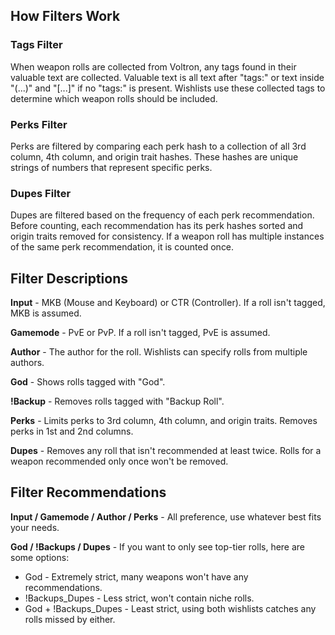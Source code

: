 ## How Filters Work

### Tags Filter

When weapon rolls are collected from Voltron, any tags found in their valuable text are collected. Valuable text is all text after "tags:" or text inside "(...)" and "[...]" if no "tags:" is present. Wishlists use these collected tags to determine which weapon rolls should be included.

### Perks Filter

Perks are filtered by comparing each perk hash to a collection of all 3rd column, 4th column, and origin trait hashes. These hashes are unique strings of numbers that represent specific perks.

### Dupes Filter

Dupes are filtered based on the frequency of each perk recommendation. Before counting, each recommendation has its perk hashes sorted and origin traits removed for consistency. If a weapon roll has multiple instances of the same perk recommendation, it is counted once.

## Filter Descriptions

**Input** - MKB (Mouse and Keyboard) or CTR (Controller). If a roll isn't tagged, MKB is assumed.

**Gamemode** - PvE or PvP. If a roll isn't tagged, PvE is assumed.

**Author** - The author for the roll. Wishlists can specify rolls from multiple authors.

**God** - Shows rolls tagged with "God".

**!Backup** - Removes rolls tagged with "Backup Roll".

**Perks** - Limits perks to 3rd column, 4th column, and origin traits. Removes perks in 1st and 2nd columns.

**Dupes** - Removes any roll that isn't recommended at least twice. Rolls for a weapon recommended only once won't be removed.

## Filter Recommendations

**Input / Gamemode / Author / Perks** - All preference, use whatever best fits your needs.

**God / !Backups / Dupes** - If you want to only see top-tier rolls, here are some options:
* God - Extremely strict, many weapons won't have any recommendations. 
* !Backups_Dupes - Less strict, won't contain niche rolls.
* God + !Backups_Dupes - Least strict, using both wishlists catches any rolls missed by either.
